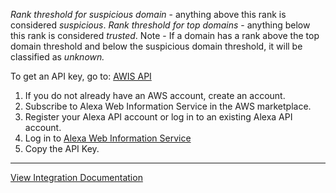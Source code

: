 *Rank threshold for suspicious domain* - anything above this rank is considered *suspicious*. *Rank threshold for top domains* - anything below this rank is considered *trusted*. Note - If a domain has a rank above the top domain threshold and below the suspicious domain threshold, it will be classified as *unknown.*


To get an API key, go to: [AWIS API](https://awis.alexa.com/)
1. If you do not already have an AWS account, create an account. 
2. Subscribe to Alexa Web Information Service in the AWS marketplace. 
3. Register your Alexa API account or log in to an existing Alexa API account.
2. Log in to [Alexa Web Information Service](https://awis.alexa.com/)
3. Copy the API Key.


---
[View Integration Documentation](https://xsoar.pan.dev/docs/reference/integrations/alexa-rank-indicator-v2)
